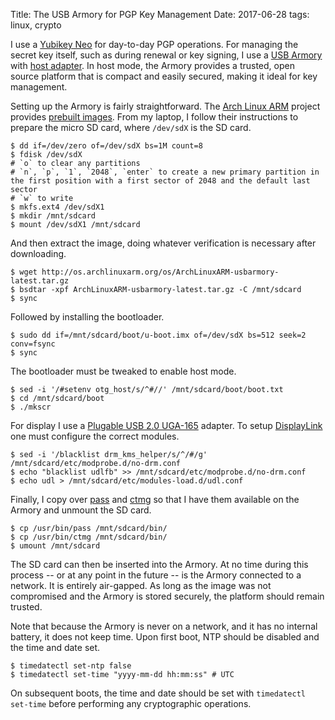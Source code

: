 Title: The USB Armory for PGP Key Management
Date: 2017-06-28
tags: linux, crypto

I use a [Yubikey Neo](https://www.yubico.com/products/yubikey-hardware/yubikey-neo/) for day-to-day PGP operations. For managing the secret key itself, such as during renewal or key signing, I use a [USB Armory](https://inversepath.com/usbarmory) with [host adapter](https://github.com/inversepath/usbarmory/wiki/Host-adapter). In host mode, the Armory provides a trusted, open source platform that is compact and easily secured, making it ideal for key management.

Setting up the Armory is fairly straightforward. The [Arch Linux ARM](https://archlinuxarm.org/) project provides [prebuilt images](https://archlinuxarm.org/platforms/armv7/freescale/usb-armory). From my laptop, I follow their instructions to prepare the micro SD card, where `/dev/sdX` is the SD card.

    $ dd if=/dev/zero of=/dev/sdX bs=1M count=8
    $ fdisk /dev/sdX
    # `o` to clear any partitions
    # `n`, `p`, `1`, `2048`, `enter` to create a new primary partition in the first position with a first sector of 2048 and the default last sector
    # `w` to write
    $ mkfs.ext4 /dev/sdX1
    $ mkdir /mnt/sdcard
    $ mount /dev/sdX1 /mnt/sdcard
    
And then extract the image, doing whatever verification is necessary after downloading.

    $ wget http://os.archlinuxarm.org/os/ArchLinuxARM-usbarmory-latest.tar.gz
    $ bsdtar -xpf ArchLinuxARM-usbarmory-latest.tar.gz -C /mnt/sdcard
    $ sync
            
Followed by installing the bootloader.

    $ sudo dd if=/mnt/sdcard/boot/u-boot.imx of=/dev/sdX bs=512 seek=2 conv=fsync
    $ sync
    
The bootloader must be tweaked to enable host mode.

    $ sed -i '/#setenv otg_host/s/^#//' /mnt/sdcard/boot/boot.txt
    $ cd /mnt/sdcard/boot
    $ ./mkscr
    
For display I use a [Plugable USB 2.0 UGA-165](https://www.amazon.com/dp/B004AIJE9G) adapter. To setup [DisplayLink](https://wiki.archlinux.org/index.php/DisplayLink) one must configure the correct modules.

    $ sed -i '/blacklist drm_kms_helper/s/^/#/g' /mnt/sdcard/etc/modprobe.d/no-drm.conf
    $ echo "blacklist udlfb" >> /mnt/sdcard/etc/modprobe.d/no-drm.conf
    $ echo udl > /mnt/sdcard/etc/modules-load.d/udl.conf
    
Finally, I copy over [pass](https://www.passwordstore.org/) and [ctmg](https://git.zx2c4.com/ctmg/about/) so that I have them available on the Armory and unmount the SD card.

    $ cp /usr/bin/pass /mnt/sdcard/bin/
    $ cp /usr/bin/ctmg /mnt/sdcard/bin/
    $ umount /mnt/sdcard
    
The SD card can then be inserted into the Armory. At no time during this process -- or at any point in the future -- is the Armory connected to a network. It is entirely air-gapped. As long as the image was not compromised and the Armory is stored securely, the platform should remain trusted.

Note that because the Armory is never on a network, and it has no internal battery, it does not keep time. Upon first boot, NTP should be disabled and the time and date set.

    $ timedatectl set-ntp false
    $ timedatectl set-time "yyyy-mm-dd hh:mm:ss" # UTC
    
On subsequent boots, the time and date should be set with `timedatectl set-time` before performing any cryptographic operations.
